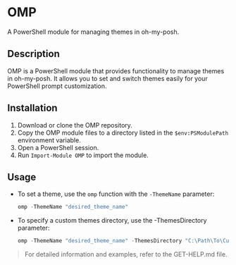 # OMP 

A PowerShell module for managing themes in oh-my-posh.

## Description

OMP is a PowerShell module that provides functionality to manage themes in oh-my-posh. It allows you to set and switch themes easily for your PowerShell prompt customization.

## Installation

1. Download or clone the OMP repository.
2. Copy the OMP module files to a directory listed in the `$env:PSModulePath` environment variable.
3. Open a PowerShell session.
4. Run `Import-Module OMP` to import the module.

## Usage

- To set a theme, use the `omp` function with the `-ThemeName` parameter:
  ```powershell
  omp -ThemeName "desired_theme_name"

- To specify a custom themes directory, use the -ThemesDirectory parameter:
    ```powershell
    omp -ThemeName "desired_theme_name" -ThemesDirectory "C:\Path\To\Custom\Themes"

> For detailed information and examples, refer to the GET-HELP.md file.
